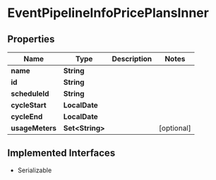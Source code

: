 

# EventPipelineInfoPricePlansInner


## Properties

| Name | Type | Description | Notes |
|------------ | ------------- | ------------- | -------------|
|**name** | **String** |  |  |
|**id** | **String** |  |  |
|**scheduleId** | **String** |  |  |
|**cycleStart** | **LocalDate** |  |  |
|**cycleEnd** | **LocalDate** |  |  |
|**usageMeters** | **Set&lt;String&gt;** |  |  [optional] |


## Implemented Interfaces

* Serializable


